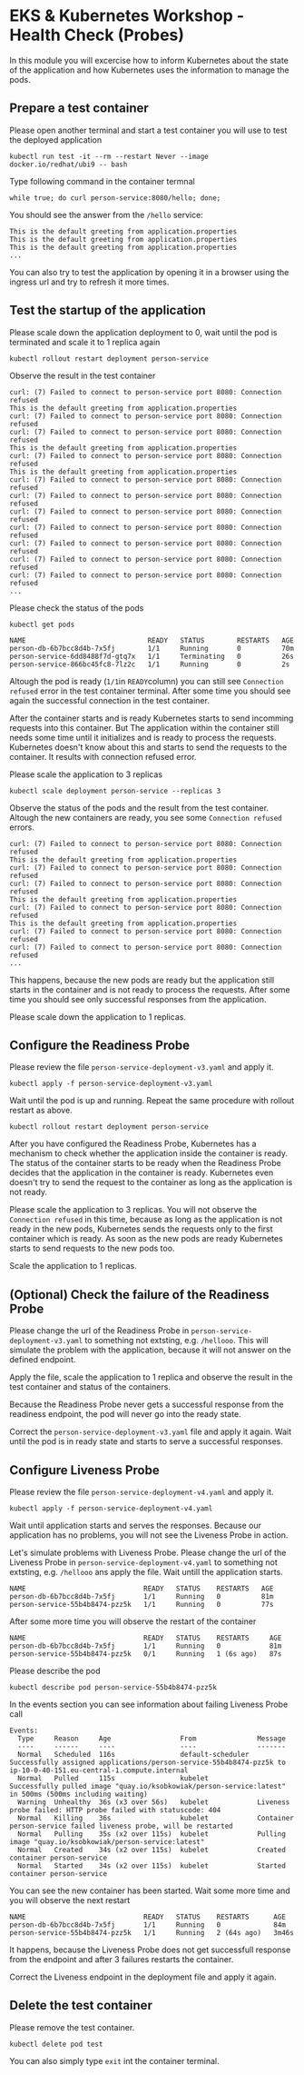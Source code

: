 # EKS & Kubernetes Workshop - Health Check (Probes)

In this module you will excercise how to inform Kubernetes about the state of the application and how Kubernetes uses the information to manage the pods.

## Prepare a test container

Please open another terminal and start a test container you will use to test the deployed application

```
kubectl run test -it --rm --restart Never --image docker.io/redhat/ubi9 -- bash
```

Type following command in the container termnal

```
while true; do curl person-service:8080/hello; done;
```

You should see the answer from the `/hello` service:

```
This is the default greeting from application.properties
This is the default greeting from application.properties
This is the default greeting from application.properties
...
```

You can also try to test the application by opening it in a browser using the ingress url and try to refresh it more times.

## Test the startup of the application

Please scale down the application deployment to 0, wait until the pod is terminated and scale it to 1 replica again

```
kubectl rollout restart deployment person-service
```

Observe the result in the test container

```
curl: (7) Failed to connect to person-service port 8080: Connection refused
This is the default greeting from application.properties
curl: (7) Failed to connect to person-service port 8080: Connection refused
curl: (7) Failed to connect to person-service port 8080: Connection refused
This is the default greeting from application.properties
curl: (7) Failed to connect to person-service port 8080: Connection refused
This is the default greeting from application.properties
curl: (7) Failed to connect to person-service port 8080: Connection refused
curl: (7) Failed to connect to person-service port 8080: Connection refused
curl: (7) Failed to connect to person-service port 8080: Connection refused
curl: (7) Failed to connect to person-service port 8080: Connection refused
curl: (7) Failed to connect to person-service port 8080: Connection refused
curl: (7) Failed to connect to person-service port 8080: Connection refused
curl: (7) Failed to connect to person-service port 8080: Connection refused
...
```

Please check the status of the pods

```
kubectl get pods
```
```
NAME                              READY   STATUS        RESTARTS   AGE
person-db-6b7bcc8d4b-7x5fj        1/1     Running       0          70m
person-service-6dd8488f7d-gtq7x   1/1     Terminating   0          26s
person-service-866bc45fc8-7lz2c   1/1     Running       0          2s
```

Altough the pod is ready (`1/1`in `READY`column) you can still see `Connection refused` error in the test container terminal. After some time you should see again the successful connection in the test container. 

After the container starts and is ready Kubernetes starts to send incomming requests into this container. But The application within the container still needs some time until it initializes and is ready to process the requests. Kubernetes doesn't know about this and starts to send the requests to the container. It results with connection refused error.

Please scale the application to 3 replicas

```
kubectl scale deployment person-service --replicas 3
```

Observe the status of the pods and the result from the test container. Altough the new containers are ready, you see some `Connection refused` errors.

```
curl: (7) Failed to connect to person-service port 8080: Connection refused
This is the default greeting from application.properties
curl: (7) Failed to connect to person-service port 8080: Connection refused
curl: (7) Failed to connect to person-service port 8080: Connection refused
This is the default greeting from application.properties
curl: (7) Failed to connect to person-service port 8080: Connection refused
This is the default greeting from application.properties
curl: (7) Failed to connect to person-service port 8080: Connection refused
curl: (7) Failed to connect to person-service port 8080: Connection refused
...
```

This happens, because the new pods are ready but the application still starts in the container and is not ready to process the requests. After some time you should see only successful responses from the application. 

Please scale down the application to 1 replicas.

## Configure the Readiness Probe

Please review the file `person-service-deployment-v3.yaml` and apply it.

```
kubectl apply -f person-service-deployment-v3.yaml
```

Wait until the pod is up and running. Repeat the same procedure with rollout restart as above.

```
kubectl rollout restart deployment person-service
```

After you have configured the Readiness Probe, Kubernetes has a mechanism to check whether the application inside the container is ready. The status of the container starts to be ready when the Readiness Probe decides that the application in the container is ready. Kubernetes even doesn't try to send the request to the container as long as the application is not ready.

Please scale the application to 3 replicas. You will not observe the `Connection refused` in this time, because as long as the application is not ready in the new pods, Kubernetes sends the requests only to the first container which is ready. As soon as the new pods are ready Kubernetes starts to send requests to the new pods too.

Scale the application to 1 replicas.

## (Optional) Check the failure of the Readiness Probe

Please change the url of the Readiness Probe in `person-service-deployment-v3.yaml` to something not extsting, e.g. `/hellooo`. This will simulate the problem with the application, because it will not answer on the defined endpoint.

Apply the file, scale the application to 1 replica and observe the result in the test container and status of the containers.

Because the Readiness Probe never gets a successful response from the readiness endpoint, the pod will never go into the ready state.

Correct the `person-service-deployment-v3.yaml` file and apply it again. Wait until the pod is in ready state and starts to serve a successful responses. 

## Configure Liveness Probe

Please review the file `person-service-deployment-v4.yaml` and apply it.

```
kubectl apply -f person-service-deployment-v4.yaml
```

Wait until application starts and serves the responses. Because our application has no problems, you will not see the Liveness Probe in action.

Let's simulate problems with Liveness Probe. Please change the url of the Liveness Probe in `person-service-deployment-v4.yaml` to something not extsting, e.g. `/hellooo` ans apply the file. Wait untill the application starts. 
```
NAME                             READY   STATUS    RESTARTS   AGE
person-db-6b7bcc8d4b-7x5fj       1/1     Running   0          81m
person-service-55b4b8474-pzz5k   1/1     Running   0          77s
```

After some more time you will observe the restart of the container 
```
NAME                             READY   STATUS    RESTARTS     AGE
person-db-6b7bcc8d4b-7x5fj       1/1     Running   0            81m
person-service-55b4b8474-pzz5k   0/1     Running   1 (6s ago)   87s
```

Please describe the pod

```
kubectl describe pod person-service-55b4b8474-pzz5k
```

In the events section you can see information about failing Liveness Probe call

```
Events:
  Type     Reason     Age                 From               Message
  ----     ------     ----                ----               -------
  Normal   Scheduled  116s                default-scheduler  Successfully assigned applications/person-service-55b4b8474-pzz5k to ip-10-0-40-151.eu-central-1.compute.internal
  Normal   Pulled     115s                kubelet            Successfully pulled image "quay.io/ksobkowiak/person-service:latest" in 500ms (500ms including waiting)
  Warning  Unhealthy  36s (x3 over 56s)   kubelet            Liveness probe failed: HTTP probe failed with statuscode: 404
  Normal   Killing    36s                 kubelet            Container person-service failed liveness probe, will be restarted
  Normal   Pulling    35s (x2 over 115s)  kubelet            Pulling image "quay.io/ksobkowiak/person-service:latest"
  Normal   Created    34s (x2 over 115s)  kubelet            Created container person-service
  Normal   Started    34s (x2 over 115s)  kubelet            Started container person-service
```

You can see the new container has been started. Wait some more time and you will observe the next restart

```
NAME                             READY   STATUS    RESTARTS      AGE
person-db-6b7bcc8d4b-7x5fj       1/1     Running   0             84m
person-service-55b4b8474-pzz5k   1/1     Running   2 (64s ago)   3m46s
```


It happens, because the Liveness Probe does not get successfull response from the endpoint and after 3 failures restarts the container.

Correct the Liveness endpoint in the deployment file and apply it again.

## Delete the test container

Please remove the test container.

```
kubectl delete pod test
```

You can also simply type `exit` int the container terminal.
